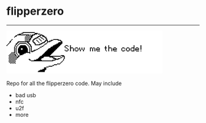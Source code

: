 # flipperzero

---

![flipper](images/flipper.png)


Repo for all the flipperzero code.  May include

* bad usb
* nfc
* u2f
* more
